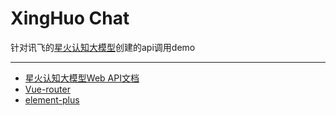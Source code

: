 # XingHuo Chat

针对讯飞的[星火认知大模型](https://xinghuo.xfyun.cn/)创建的api调用demo

---

* [星火认知大模型Web API文档](https://www.xfyun.cn/doc/spark/Web.html)
* [Vue-router](https://router.vuejs.org/zh/guide/)
* [element-plus](https://element-plus.org/zh-CN/component/button.html)
